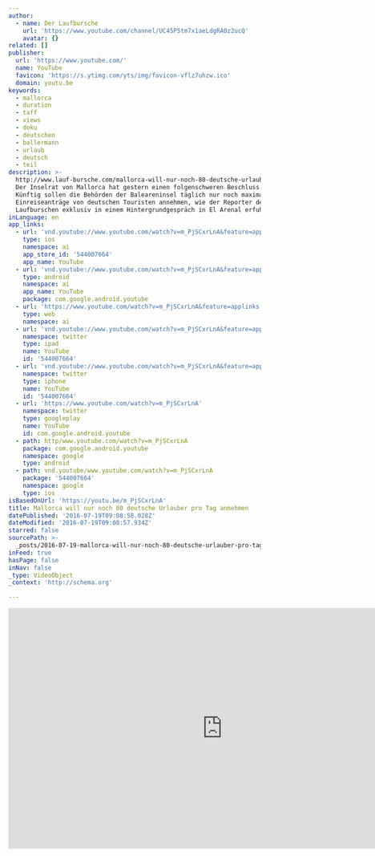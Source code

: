 ```yaml
---
author:
  - name: Der Laufbursche
    url: 'https://www.youtube.com/channel/UC45P5tm7x1aeLdgRA0z2ucQ'
    avatar: {}
related: []
publisher:
  url: 'https://www.youtube.com/'
  name: YouTube
  favicon: 'https://s.ytimg.com/yts/img/favicon-vflz7uhzw.ico'
  domain: youtu.be
keywords:
  - mallorca
  - duration
  - taff
  - views
  - doku
  - deutschen
  - ballermann
  - urlaub
  - deutsch
  - teil
description: >-
  http://www.lauf-bursche.com/mallorca-will-nur-noch-80-deutsche-urlauber-pro-tag-annehmen/
  Der Inselrat von Mallorca hat gestern einen folgenschweren Beschluss gefasst.
  Künftig sollen die Behörden der Baleareninsel täglich nur noch maximal 80
  Einreiseanträge von deutschen Touristen annehmen, wie der Reporter des
  Laufburschen exklusiv in einem Hintergrundgespräch in El Arenal erfuhr.
inLanguage: en
app_links:
  - url: 'vnd.youtube://www.youtube.com/watch?v=m_PjSCxrLnA&feature=applinks'
    type: ios
    namespace: ai
    app_store_id: '544007664'
    app_name: YouTube
  - url: 'vnd.youtube://www.youtube.com/watch?v=m_PjSCxrLnA&feature=applinks'
    type: android
    namespace: ai
    app_name: YouTube
    package: com.google.android.youtube
  - url: 'https://www.youtube.com/watch?v=m_PjSCxrLnA&feature=applinks'
    type: web
    namespace: ai
  - url: 'vnd.youtube://www.youtube.com/watch?v=m_PjSCxrLnA&feature=applinks'
    namespace: twitter
    type: ipad
    name: YouTube
    id: '544007664'
  - url: 'vnd.youtube://www.youtube.com/watch?v=m_PjSCxrLnA&feature=applinks'
    namespace: twitter
    type: iphone
    name: YouTube
    id: '544007664'
  - url: 'https://www.youtube.com/watch?v=m_PjSCxrLnA'
    namespace: twitter
    type: googleplay
    name: YouTube
    id: com.google.android.youtube
  - path: http/www.youtube.com/watch?v=m_PjSCxrLnA
    package: com.google.android.youtube
    namespace: google
    type: android
  - path: vnd.youtube/www.youtube.com/watch?v=m_PjSCxrLnA
    package: '544007664'
    namespace: google
    type: ios
isBasedOnUrl: 'https://youtu.be/m_PjSCxrLnA'
title: Mallorca will nur noch 80 deutsche Urlauber pro Tag annehmen
datePublished: '2016-07-19T09:08:58.028Z'
dateModified: '2016-07-19T09:08:57.934Z'
starred: false
sourcePath: >-
  _posts/2016-07-19-mallorca-will-nur-noch-80-deutsche-urlauber-pro-tag-annehmen.md
inFeed: true
hasPage: false
inNav: false
_type: VideoObject
_context: 'http://schema.org'

---
```

<iframe src="https://cdn.embedly.com/widgets/media.html?src=https%3A%2F%2Fwww.youtube.com%2Fembed%2Fm_PjSCxrLnA%3Ffeature%3Doembed&amp;url=http%3A%2F%2Fwww.youtube.com%2Fwatch%3Fv%3Dm_PjSCxrLnA&amp;image=https%3A%2F%2Fi.ytimg.com%2Fvi%2Fm_PjSCxrLnA%2Fhqdefault.jpg&amp;key=b7d04c9b404c499eba89ee7072e1c4f7&amp;type=text%2Fhtml&amp;schema=youtube" width="854" height="480" scrolling="no" frameborder="0" allowfullscreen="" style=""></iframe>